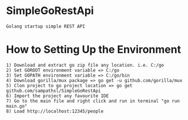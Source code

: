 # SimpleGoRestApi
    Golang startup simple REST API

# How to Setting Up the Environment
    1) Download and extract go zip file any location. i.e. C:/go
    2) Set GOROOT environment variable => C:/go
    3) Set GOPATH environment variable => C:/go/bin
    4) Download gorilla/mux package => go get -u github.com/gorilla/mux
    5) Clon project to go project location => go get github.com/sampathsl/SimpleGoRestApi
    6) Import the project any favourite IDE
    7) Go to the main file and right click and run in terminal "go run main.go"
    8) Load http://localhost:12345/people
    
    

